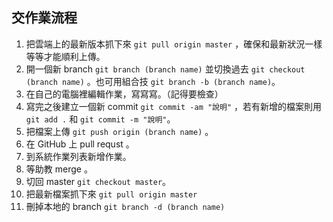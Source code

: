 ## 交作業流程

1. 把雲端上的最新版本抓下來 `git pull origin master` ，確保和最新狀況一樣等等才能順利上傳。
2. 開一個新 branch `git branch (branch name)` 並切換過去 `git checkout (branch name)` 。也可用組合技 `git branch -b (branch name)`。 
3. 在自己的電腦裡編輯作業，寫寫寫。（記得要檢查）
4. 寫完之後建立一個新 commit `git commit -am "說明"` ，若有新增的檔案則用 `git add .` 和 `git commit -m "說明"`。
5. 把檔案上傳 `git push origin (branch name)` 。
6. 在 GitHub 上 pull requst 。
7. 到系統作業列表新增作業。
8. 等助教 merge 。
9. 切回 master `git checkout master`。
10. 把最新檔案抓下來 `git pull origin master`
11. 刪掉本地的 branch `git branch -d (branch name)`

